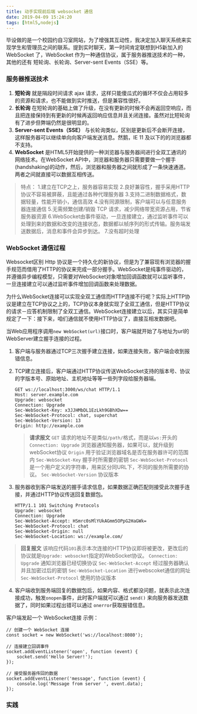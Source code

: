 ```yaml
---
title: 动手实现前后端 websocket 通信
date: 2019-04-09 15:24:20
tags: [html5,nodejs]
---
```


毕设做的是一个校园约自习室网站，为了增强其互动性，我决定加入聊天系统来实现学生和管理员之间的联系。提到实时聊天，第一时间肯定联想到H5新加入的 WebSocket 了，WebSocket 作为一种通信协议，属于服务器推送技术的一种，其他的还有 短轮询、长轮询、Server-sent Events（SSE）等。
### 服务器推送技术
1. **短轮询** 就是隔段时间请求 ajax 请求，这样只能傻瓜式的循环不仅会占用较多的资源和请求，也不能做到实时推送，但是兼容性很好。
2. **长轮询** 在短轮询的基础上做了升级，在没有更新的时候不会再返回空响应，而且把连接保持到有更新的时候再返回响应信息并且关闭连接。虽然对比短轮询有了进步但弊端仍然是很明显的。
3. **Server-sent Events（SSE）** 与长轮询类似，区别是更新后不会断开连接，这样服务器可以继续单向向客户端发送消息。然鹅，IE 11 及以下的的浏览器都不支持。
4. **WebSocket** 是HTML5开始提供的一种浏览器与服务器间进行全双工通讯的网络技术。在WebSocket API中，浏览器和服务器只需要要做一个握手(handshaking)的动作，然后，浏览器和服务器之间就形成了一条快速通道。两者之间就直接可以数据互相传送。

>特点：
1.建立在TCP之上，服务器容易实现
2.良好兼容性，握手采用HTTP协议不容易被屏蔽，且能通过各种代理服务器
3.支持二进制数据格式，数据轻量，性能开销小，通信高效
4.没有同源限制，客户端可以与任意服务器连接通信
5.无需频繁创建/销毁 TCP 请求，减少网络带宽资源占用，节省服务器资源
6.WebSocket由事件驱动，一旦连接建立，通过监听事件可以处理到来的数据和改变的连接状态，数据都以帧序列的形式传输。服务端发送数据后，消息和事件会异步到达。
7.没有超时处理

### WebSocket 通信过程
Websocket区别 Http 协议是一个持久化的新协议，但是为了兼容现有浏览器的握手规范而借用了HTTP的协议来完成一部分握手。WebSocket是纯事件驱动的，并遵循异步编程模型，只需要对WebSocket对象增加回调函数就可以监听事件，一旦连接建立可以通过监听事件增加回调函数来处理数据。

为什么WebSocket连接可以实现全双工通信而HTTP连接不行呢？实际上HTTP协议是建立在TCP协议之上的，TCP协议本身就实现了全双工通信，但是HTTP协议的请求－应答机制限制了全双工通信。WebSocket连接建立以后，其实只是简单规定了一下：接下来，咱们通信就不使用HTTP协议了，直接互相发数据吧。

当Web应用程序调用`new WebSocket(url)`接口时，客户端就开始了与地址为url的WebServer建立握手连接的过程。
1. 客户端与服务器通过TCP三次握手建立连接，如果连接失败，客户端会收到报错信息。
2. TCP建立连接后，客户端通过HTTP协议传送WebSocket支持的版本号、协议的字版本号、原始地址、主机地址等等一些列字段给服务器端。

    ```
    GET ws://localhost:3000/ws/chat HTTP/1.1
    Host: server.example.com
    Upgrade: websocket
    Connection: Upgrade
    Sec-WebSocket-Key: x3JJHMbDL1EzLkh9GBhXDw==
    Sec-WebSocket-Protocol: chat, superchat
    Sec-WebSocket-Version: 13
    Origin: http://example.com
    ```
    >**请求报文**
    `GET` 请求的地址不是类似`/path/`格式，而是以`ws:`开头的
    `Connection: Upgrade` 浏览器通知服务器，如果可以，就升级到webSocket协议
    `Origin` 用于验证浏览器域名是否在服务器许可的范围内
    `Sec-WebSocket-Key` 握手时所需要的密钥
    `Sec-WebSocket-Protocol` 是一个用户定义的字符串，用来区分同URL下，不同的服务所需要的协议。
    `Sec-WebSocket-Version` 协议版本

3. 服务器收到客户端发送的握手请求信息，如果数据正确匹配则接受此次握手连接，并通过HTTP协议传送回复数据包。
    ```
    HTTP/1.1 101 Switching Protocols
    Upgrade: websocket
    Connection: Upgrade
    Sec-WebSocket-Accept: HSmrc0sMlYUkAGmm5OPpG2HaGWk=
    Sec-WebSocket-Protocol: chat
    Sec-WebSocket-Origin: null
    Sec-WebSocket-Location: ws://example.com/
    ```
>**回复报文**
该响应代码`101`表示本次连接的HTTP协议即将被更改，更改后的协议就是`Upgrade: websocket`指定的WebSocket协议。
`Connection: Upgrade` 通知浏览器已经切换协议
`Sec-WebSocket-Accept` 经过服务器确认并且加密过后的密钥
`Sec-WebSocket-Location` 进行webscoket通信的网址
`Sec-WebSocket-Protocol` 使用的协议版本

4. 客户端收到服务端回复的数据包后，如果内容、格式都没问题，就表示此次连接成功，触发`onopen`事件，此时客户端就可以通过 `send()` 来向服务器发送数据了，同时如果过程出错可以通过 `onerror`获取报错信息。

客户端发起一个 WebSocket连接 示例：

```
// 创建一个 WebSocket 连接
const socket = new WebSocket('ws://localhost:8080');

// 连接建立回调事件
socket.addEventListener('open', function (event) {
    socket.send('Hello Server!');
});

// 接受服务器传回的数据
socket.addEventListener('message', function (event) {
    console.log('Message from server ', event.data);
});
```

### 实践







